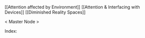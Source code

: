 [[Attention affected by Environment]]
[[Attention & Interfacing with Devices]]
[[Diminished Reality Spaces]]

< Master Node >

Index:

	